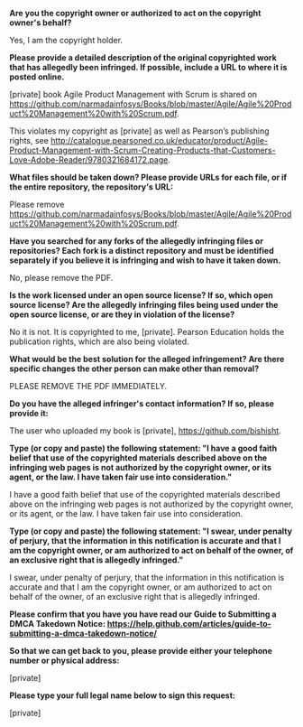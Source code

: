 **Are you the copyright owner or authorized to act on the copyright owner's behalf?**  

Yes, I am the copyright holder.

**Please provide a detailed description of the original copyrighted work that has allegedly been infringed. If possible, include a URL to where it is posted online.**  

[private] book Agile Product Management with Scrum is shared on https://github.com/narmadainfosys/Books/blob/master/Agile/Agile%20Product%20Management%20with%20Scrum.pdf.

This violates my copyright as [private] as well as Pearson’s publishing rights, see http://catalogue.pearsoned.co.uk/educator/product/Agile-Product-Management-with-Scrum-Creating-Products-that-Customers-Love-Adobe-Reader/9780321684172.page.

**What files should be taken down? Please provide URLs for each file, or if the entire repository, the repository's URL:**  

Please remove https://github.com/narmadainfosys/Books/blob/master/Agile/Agile%20Product%20Management%20with%20Scrum.pdf.

**Have you searched for any forks of the allegedly infringing files or repositories? Each fork is a distinct repository and must be identified separately if you believe it is infringing and wish to have it taken down.**  

No, please remove the PDF.

**Is the work licensed under an open source license? If so, which open source license? Are the allegedly infringing files being used under the open source license, or are they in violation of the license?**  

No it is not. It is copyrighted to me, [private]. Pearson Education holds the publication rights, which are also being violated.

**What would be the best solution for the alleged infringement? Are there specific changes the other person can make other than removal?**  

PLEASE REMOVE THE PDF IMMEDIATELY.

**Do you have the alleged infringer's contact information? If so, please provide it:**  

The user who uploaded my book is [private], https://github.com/bishisht.

**Type (or copy and paste) the following statement: "I have a good faith belief that use of the copyrighted materials described above on the infringing web pages is not authorized by the copyright owner, or its agent, or the law. I have taken fair use into consideration."**  

I have a good faith belief that use of the copyrighted materials described above on the infringing web pages is not authorized by the copyright owner, or its agent, or the law. I have taken fair use into consideration.

**Type (or copy and paste) the following statement: "I swear, under penalty of perjury, that the information in this notification is accurate and that I am the copyright owner, or am authorized to act on behalf of the owner, of an exclusive right that is allegedly infringed."**  

I swear, under penalty of perjury, that the information in this notification is accurate and that I am the copyright owner, or am authorized to act on behalf of the owner, of an exclusive right that is allegedly infringed.

**Please confirm that you have you have read our Guide to Submitting a DMCA Takedown Notice: https://help.github.com/articles/guide-to-submitting-a-dmca-takedown-notice/**  

**So that we can get back to you, please provide either your telephone number or physical address:**  

[private]  

**Please type your full legal name below to sign this request:**  

[private]
